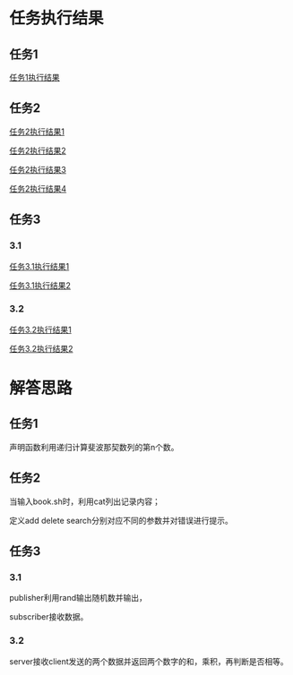 # 任务执行结果

## 任务1

[任务1执行结果](/image/p1.png)

## 任务2

[任务2执行结果1](/image/p2.png)

[任务2执行结果2](/image/p3.png)

[任务2执行结果3](/image/p4.png)

[任务2执行结果4](/image/p5.png)

## 任务3

### 3.1

[任务3.1执行结果1](/image/p6.png)

[任务3.1执行结果2](/image/p7.png)

### 3.2

[任务3.2执行结果1](/image/p8.png)

[任务3.2执行结果2](/image/p9.png)

# 解答思路

## 任务1

声明函数利用递归计算斐波那契数列的第n个数。

## 任务2

当输入book.sh时，利用cat列出记录内容；

定义add delete search分别对应不同的参数并对错误进行提示。

## 任务3

### 3.1

publisher利用rand输出随机数并输出，

subscriber接收数据。

### 3.2

server接收client发送的两个数据并返回两个数字的和，乘积，再判断是否相等。